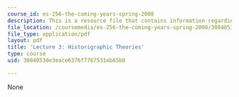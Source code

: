 ```yaml
---
course_id: es-256-the-coming-years-spring-2008
description: This is a resource file that contains information regarding lecture 3.
file_location: /coursemedia/es-256-the-coming-years-spring-2008/30840530e3eace6376f7767531eb65b0_MITES_256S08_Lec03.pdf
file_type: application/pdf
layout: pdf
title: 'Lecture 3: Historigraphic Theories'
type: course
uid: 30840530e3eace6376f7767531eb65b0

---
```

None